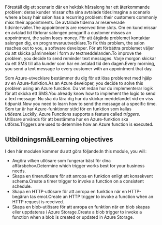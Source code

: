 <span data-ttu-id="f0520-101">Föreställ dig ett scenario där en hektisk hårsalong har ett återkommande problem: deras kunder missar ofta sina avtalade tider.</span><span class="sxs-lookup"><span data-stu-id="f0520-101">Imagine a scenario where a busy hair salon has a recurring problem: their customers commonly miss their appointments.</span></span> <span data-ttu-id="f0520-102">De avtalade tiderna är reserverade tidsintervaller.</span><span class="sxs-lookup"><span data-stu-id="f0520-102">The appointments are reserved time slots.</span></span> <span data-ttu-id="f0520-103">Om en kund missar en avtalad tid förlorar salongen pengar.</span><span class="sxs-lookup"><span data-stu-id="f0520-103">If a customer misses an appointment, the salon loses money.</span></span> <span data-ttu-id="f0520-104">För att åtgärda problemet kontaktar salongen dig, en programvaruutvecklare.</span><span class="sxs-lookup"><span data-stu-id="f0520-104">To fix this problem, the salon reaches out to you, a software developer.</span></span> <span data-ttu-id="f0520-105">För att förbättra problemet väljer du att skicka påminnelser i form av textmeddelanden.</span><span class="sxs-lookup"><span data-stu-id="f0520-105">To improve the problem, you decide to send reminder text messages.</span></span> <span data-ttu-id="f0520-106">Varje morgon skickar du ett SMS till alla kunder som har en avtalad tid den dagen.</span><span class="sxs-lookup"><span data-stu-id="f0520-106">Every morning, you send a text message to every customer with an appointment that day.</span></span>

<span data-ttu-id="f0520-107">Som Azure-utvecklare bestämmer du dig för att lösa problemet med hjälp av en Azure-funktion.</span><span class="sxs-lookup"><span data-stu-id="f0520-107">As an Azure developer, you decide to solve this problem using an Azure function.</span></span> <span data-ttu-id="f0520-108">Du vet redan hur du implementerar logik för att skicka ett SMS.</span><span class="sxs-lookup"><span data-stu-id="f0520-108">You already know how to implement the logic to send a text message.</span></span> <span data-ttu-id="f0520-109">Nu ska du lära dig hur du skickar meddelandet vid en viss tidpunkt.</span><span class="sxs-lookup"><span data-stu-id="f0520-109">Now you need to learn how to send the message at a specific time.</span></span> <span data-ttu-id="f0520-110">Som tur är har Azure-funktioner stöd för en funktion som kallas _utlösare_.</span><span class="sxs-lookup"><span data-stu-id="f0520-110">Luckily, Azure Functions supports a feature called _triggers_.</span></span> <span data-ttu-id="f0520-111">Utlösare används för att bestämma hur en Azure-funktion ska utföras.</span><span class="sxs-lookup"><span data-stu-id="f0520-111">Triggers are used to determine how an Azure function is executed.</span></span>

## <a name="learning-objectives"></a><span data-ttu-id="f0520-112">Utbildningsmål</span><span class="sxs-lookup"><span data-stu-id="f0520-112">Learning objectives</span></span>
<span data-ttu-id="f0520-113">I den här modulen kommer du att göra följande:</span><span class="sxs-lookup"><span data-stu-id="f0520-113">In this module, you will:</span></span>

- <span data-ttu-id="f0520-114">Avgöra vilken utlösare som fungerar bäst för dina affärsbehov.</span><span class="sxs-lookup"><span data-stu-id="f0520-114">Determine which trigger works best for your business needs.</span></span>
- <span data-ttu-id="f0520-115">Skapa en timerutlösare för att anropa en funktion enligt ett konsekvent schema.</span><span class="sxs-lookup"><span data-stu-id="f0520-115">Create a timer trigger to invoke a function on a consistent schedule.</span></span>
- <span data-ttu-id="f0520-116">Skapa en HTTP-utlösare för att anropa en funktion när en HTTP-begäran tas emot.</span><span class="sxs-lookup"><span data-stu-id="f0520-116">Create an HTTP trigger to invoke a function when an HTTP request is received.</span></span>
- <span data-ttu-id="f0520-117">Skapa en blob-utlösare för att anropa en funktion när en blob skapas eller uppdateras i Azure Storage.</span><span class="sxs-lookup"><span data-stu-id="f0520-117">Create a blob trigger to invoke a function when a blob is created or updated in Azure Storage.</span></span>
